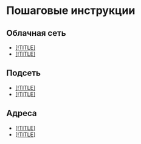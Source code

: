 # Пошаговые инструкции

## Облачная сеть

- [[!TITLE]](network-create.md)
- [[!TITLE]](network-delete.md)

## Подсеть

- [[!TITLE]](subnet-create.md)
- [[!TITLE]](subnet-delete.md)

## Адреса

- [[!TITLE]](set-static-ip.md)
- [[!TITLE]](address-delete.md)